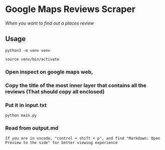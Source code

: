 # Google Maps Reviews Scraper

*When you want to find out a places review*

## Usage
```
python3 -m venv venv
```
```
source venv/bin/activate
```
### Open inspect on google maps web,
### Copy the title of the most inner layer that contains all the reviews (That should copy all enclosed)
### Put it in input.txt
```
python main.py
```
### Read from output.md
``
If you are in vscode, "control + shift + p", and find "Markdown: Open Preview to the side" for better viewing experience
``